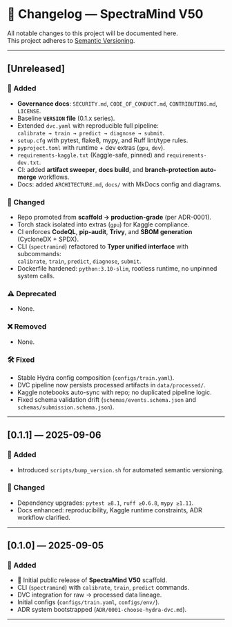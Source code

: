 # 📜 Changelog — SpectraMind V50

All notable changes to this project will be documented here.  
This project adheres to [Semantic Versioning](https://semver.org/spec/v2.0.0.html).

---

## [Unreleased]

### 🚀 Added
* **Governance docs**: `SECURITY.md`, `CODE_OF_CONDUCT.md`, `CONTRIBUTING.md`, `LICENSE`.
* Baseline **`VERSION` file** (0.1.x series).
* Extended `dvc.yaml` with reproducible full pipeline:  
  `calibrate → train → predict → diagnose → submit`.
* `setup.cfg` with pytest, flake8, mypy, and Ruff lint/type rules.
* `pyproject.toml` with runtime + dev extras (`gpu`, `dev`).
* `requirements-kaggle.txt` (Kaggle-safe, pinned) and `requirements-dev.txt`.
* CI: added **artifact sweeper**, **docs build**, and **branch-protection auto-merge** workflows.
* Docs: added `ARCHITECTURE.md`, `docs/` with MkDocs config and diagrams.

### 🔄 Changed
* Repo promoted from **scaffold → production-grade** (per ADR-0001).
* Torch stack isolated into extras (`gpu`) for Kaggle compliance.
* CI enforces **CodeQL**, **pip-audit**, **Trivy**, and **SBOM generation** (CycloneDX + SPDX).
* CLI (`spectramind`) refactored to **Typer unified interface** with subcommands:  
  `calibrate`, `train`, `predict`, `diagnose`, `submit`.
* Dockerfile hardened: `python:3.10-slim`, rootless runtime, no unpinned system calls.

### ⚠️ Deprecated
* None.

### ❌ Removed
* None.

### 🛠️ Fixed
* Stable Hydra config composition (`configs/train.yaml`).
* DVC pipeline now persists processed artifacts in `data/processed/`.
* Kaggle notebooks auto-sync with repo; no duplicated pipeline logic.
* Fixed schema validation drift (`schemas/events.schema.json` and `schemas/submission.schema.json`).

---

## [0.1.1] — 2025-09-06

### 🚀 Added
* Introduced `scripts/bump_version.sh` for automated semantic versioning.

### 🔄 Changed
* Dependency upgrades: `pytest ≥8.1`, `ruff ≥0.6.8`, `mypy ≥1.11`.
* Docs enhanced: reproducibility, Kaggle runtime constraints, ADR workflow clarified.

---

## [0.1.0] — 2025-09-05

### 🚀 Added
* 🎉 Initial public release of **SpectraMind V50** scaffold.
* CLI (`spectramind`) with `calibrate`, `train`, `predict` commands.
* DVC integration for raw → processed data lineage.
* Initial configs (`configs/train.yaml`, `configs/env/`).
* ADR system bootstrapped (`ADR/0001-choose-hydra-dvc.md`).

---
